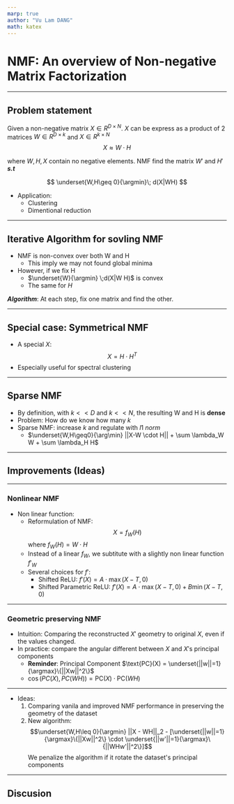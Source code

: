 ```yaml
---
marp: true
author: "Vu Lam DANG"
math: katex
---
```


# NMF: An overview of Non-negative Matrix Factorization

---

## Problem statement

Given a non-negative matrix $X \in R^{D\times N}$. $X$ can be express as a product of 2 matrices $W\in R^{D\times k}$ and $X\in R^{k\times N}$
$$
X \approx W \cdot H
$$

where $W, H, X$ contain no negative elements. NMF find the matrix $W'$ and $H'$ ***s.t***

$$
\underset{W,H\geq 0}{\argmin}\; d(X|WH)
$$
- Application:
  - Clustering
  - Dimentional reduction

---

## Iterative Algorithm for sovling NMF

- NMF is non-convex over both W and H
  - This imply we may not found global minima
- However, if we fix H
  - $\underset{W}{\argmin} \;d(X|W H)$ is convex
  - The same for $H$

***Algorithm***: At each step, fix one matrix and find the other.

---

## Special case: Symmetrical NMF

- A special $X$:
    $$
    X = H\cdot H^T
    $$
- Especially useful for spectral clustering

---

## Sparse NMF

- By definition, with $k << D$ and $k<<N$, the resulting W and H is **dense**
- Problem: How do we know how many $k$
- Sparse NMF: increase $k$ and regulate with $l1$ *norm*
  - $\underset{W,H\geq0}{\arg\min} ||X-W \cdot H|| + \sum \lambda_W W + \sum \lambda_H H$

---

## Improvements (Ideas)

---

### Nonlinear NMF
<!-- We are pursing several avenue of improvement for the traditional NMF algorithm. -->

- Non linear function:
  - Reformulation of NMF:
  $$
    X = f_W(H)
  $$
  where $f_W(H) = W\cdot H$
  - Instead of a linear $f_W$, we subtitute with a slightly non linear function $f'_W$
  - Several choices for $f'$:
    - Shifted ReLU: $f'(X) = A\cdot \max(X-T, 0)$
    - Shifted Parametric ReLU: $f'(X) = A\cdot \max(X-T,0)+B\min(X-T,0)$

---

### Geometric preserving NMF

- Intuition: Comparing the reconstructed $X'$ geometry to original $X$, even if the values changed.
- In practice: compare the angular different between $X$ and $X'$s principal components
  - **Reminder**: Principal Component $\text{PC}(X) = \underset{||w||=1}{\argmax}\{||Xw||^2\}$
  - $\cos(PC(X), PC(WH)) =\text{PC}(X)\cdot \text{PC}(WH)$

---

- Ideas:
  1. Comparing vanila and improved NMF performance in preserving the geometry of the dataset
  2. New algorithm: 
   $$\underset{W,H\leq 0}{\argmin} ||X - WH||_2 - [\underset{||w||=1}{\argmax}\{||Xw||^2\} \cdot \underset{||w'||=1}{\argmax}\{||WHw'||^2\}]$$
   We penalize the algorithm if it rotate the dataset's principal components

---

## Discusion
<!-- 
- Frobious norm (L0) between 2 half of the SpRELU function
- As we increase number of components: see how the standard NMF preserving the 1st few principal components -->